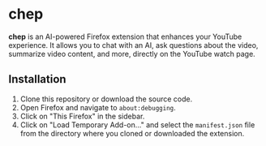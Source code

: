 # chep

**chep** is an AI-powered Firefox extension that enhances your YouTube experience. It allows you to chat with an AI, ask questions about the video, summarize video content, and more, directly on the YouTube watch page.


## Installation

1.  Clone this repository or download the source code.
2.  Open Firefox and navigate to `about:debugging`.
3.  Click on "This Firefox" in the sidebar.
4.  Click on "Load Temporary Add-on..." and select the `manifest.json` file from the directory where you cloned or downloaded the extension.
